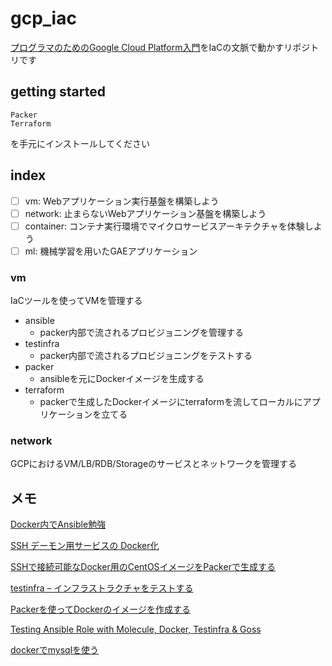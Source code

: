 # gcp_iac

[プログラマのためのGoogle Cloud Platform入門](http://amzn.asia/d/iL2s3mw)をIaCの文脈で動かすリポジトリです

## getting started

```
Packer
Terraform
```

を手元にインストールしてください

## index

- [ ] vm: Webアプリケーション実行基盤を構築しよう
- [ ] network: 止まらないWebアプリケーション基盤を構築しよう
- [ ] container: コンテナ実行環境でマイクロサービスアーキテクチャを体験しよう
- [ ] ml: 機械学習を用いたGAEアプリケーション

### vm

IaCツールを使ってVMを管理する

- ansible
  - packer内部で流されるプロビジョニングを管理する
- testinfra
  - packer内部で流されるプロビジョニングをテストする
- packer
  - ansibleを元にDockerイメージを生成する
- terraform
  - packerで生成したDockerイメージにterraformを流してローカルにアプリケーションを立てる

### network

GCPにおけるVM/LB/RDB/Storageのサービスとネットワークを管理する

## メモ

[Docker内でAnsible勉強](https://github.com/KentFujii/docker-ansible-practice)

[SSH デーモン用サービスの Docker化](http://docs.docker.jp/engine/examples/running_ssh_service.html)

[SSHで接続可能なDocker用のCentOSイメージをPackerで生成する](https://qiita.com/ikuyamada/items/9cce2fa28b17c8d794e3)

[testinfra – インフラストラクチャをテストする](https://githubja.com/philpep/testinfra)

[Packerを使ってDockerのイメージを作成する](https://qiita.com/hirohero/items/9d306c0ff6b2b6a58f7a)

[Testing Ansible Role with Molecule, Docker, Testinfra & Goss](https://medium.com/@chaks/testing-ansible-role-with-molecule-docker-testinfra-goss-part-1-c0277b748b63)

[dockerでmysqlを使う](https://qiita.com/astrsk_hori/items/e3d6c237d68be1a6f548)
